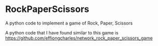 # RockPaperScissors
A python code to implement a game of Rock, Paper, Scissors


A python code that I have found similar to this game is https://github.com/effiongcharles/network_rock_paper_scissors_game
